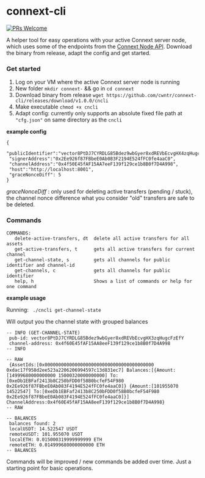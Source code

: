 # connext-cli
[![PRs Welcome](https://img.shields.io/badge/PRs-welcome-brightgreen.svg)](#contributing)

A helper tool for easy operations with your active Connext server node, which uses some of the endpoints from the [Connext Node API](https://docs.connext.network/reference/nodeAPI/).
Download the binary from release, adapt the config and get started.

### Get started
1) Log on your VM where the active Connext server node is running
2) New folder ``mkdir connext-`` && go in ``cd connext``
3) Download binary from release ``wget https://github.com/cwntr/connext-cli/releases/download/v1.0.0/cncli``
4) Make executable ``chmod +x cncli``
5) Adapt config: currently only supports an absolute fixed file path at `"cfg.json"` on same directory as the `cncli`

**example config**
 ```
 {
  "publicIdentifier":"vector8PtDJ7CYRDLG85Bdez9wbGyer8xdREVbEcvgHX4zqHugcFzEfY",
  "signerAddress":"0x2Ee926f87FBbeE0Ab083F2194E524fFC0fe4aaC0",
  "channelAddress":"0x4f50E45fAF15AA7eeF139f129ce1b8B0f7D4A998",
  "host":"http://localhost:8001",
  "graceNonceDiff": 5
 }
 ```
_graceNonceDiff_ : only used for deleting active transfers (pending / stuck), the channel nonce difference what you consider "old" transfers are safe to be deleted.

### Commands
```
COMMANDS:
   delete-active-transfers, dt  delete all active transfers for all assets
   get-active-transfers, t      gets all active transfers for current channel
   get-channel-state, s         gets all channels for public identifier and channel-id
   get-channels, c              gets all channels for public identifier
   help, h                      Shows a list of commands or help for one command
```

**example usage**

Running:
`` ./cncli get-channel-state``

Will output you the channel state with grouped balances
```
-- INFO (GET-CHANNEL-STATE)
 pub-id: vector8PtDJ7CYRDLG85Bdez9wbGyer8xdREVbEcvgHX3zqHugcFzEfY
 channel-address: 0x4f60E45fAF15AA8eeF139f129ce1b8B0f7D4A998
-- INFO

-- RAW
 {AssetIds:[0x0000000000000000000000000000000000000000 0xdac17f958d2ee523a2206206994597c13d831ec7] Balances:[{Amount:[14999680000000000 15000320000000000] To:[0xeDb1EBFaf2413b8C250bFDD0f58B0bcfeF54F980 0x2Ee926f87FBbeE0Ab083F4194E524fFC0fe4aaC0]} {Amount:[101955070 14522547] To:[0xeDb1EBFaf2413b8C250bFDD0f58B0bcfeF54F980 0x2Ee926f87FBbeE0Ab083F4194E524fFC0fe4aaC0]}] ChannelAddress:0x4f60E45fAF15AA8eeF139f129ce1b8B0f7D4A998}
-- RAW

-- BALANCES
 balances found: 2
 localUSDT: 14.522547 USDT
 remoteUSDT: 101.955070 USDT
 localETH: 0.015000319999999999 ETH
 remoteETH: 0.014999680000000000 ETH
-- BALANCES
```

Commands will be improved / new commands be added over time. Just a starting point for basic operations.
